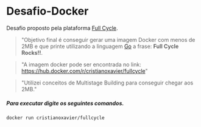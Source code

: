 # Desafio-Docker

Desafio proposto pela plataforma [Full Cycle](https://fullcycle.com.br/ "Full Cycle").
> "Objetivo final é conseguir gerar uma imagem Docker com menos de 2MB e que printe utilizando a  linguagem [Go](https://go.dev/ "Go") a frase: **Full Cycle Rocks!!**.

> "A imagem docker pode ser encontrada no link: https://hub.docker.com/r/cristianoxavier/fullcycle"

> "Utilizei conceitos de Multistage Building para conseguir chegar aos 2MB."


##### Para executar digite os seguintes comandos.

```
docker run cristianoxavier/fullcycle
```

